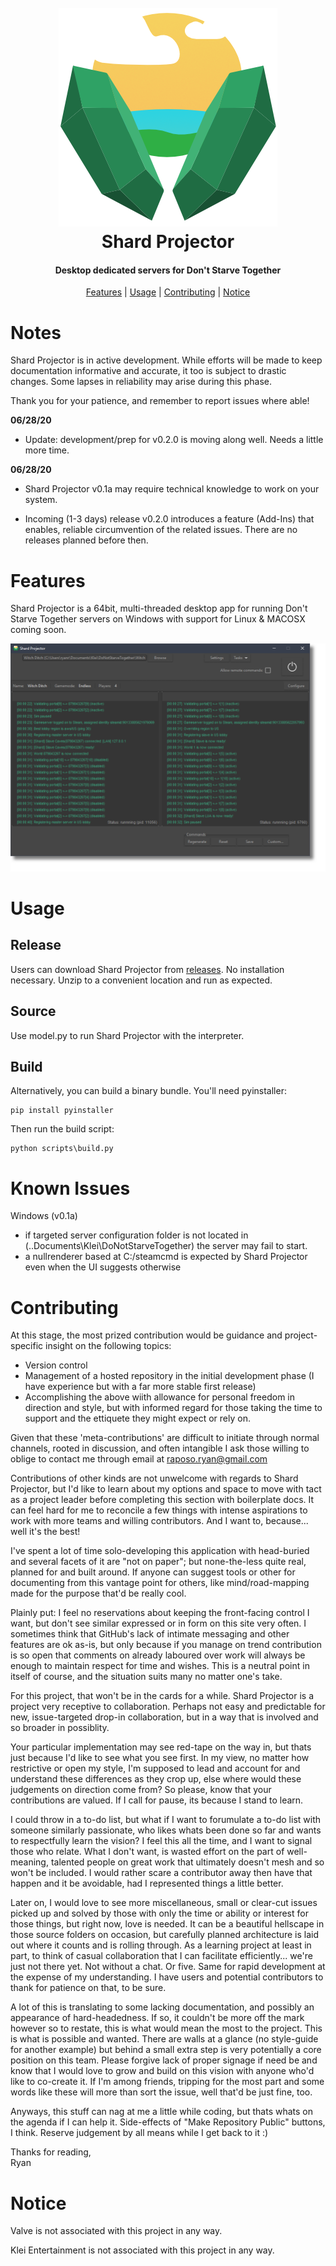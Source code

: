 <h1 align="center">
  <br>
  <a href="" rel="noopener">
  <img src="img\sp-icon-header.png"></a>
  <br>
  Shard Projector
  <br>
</h1>

<h4 align="center">Desktop dedicated servers for Don't Starve Together</h4>
<p align="center">
  <a href="#features">Features</a> | 
  <a href="#usage">Usage</a> |
  <a href="#contributing">Contributing</a> |
  <a href="#notice">Notice</a>
</p>


<!-- <a align="center">

![built-with-love](https://gist.githubusercontent.com/ryanraposo/4aad8e64cd9c91db72b1b641cce4c90b/raw/5cbddb10fed1f0bb02a8632ea83a06a325b2d9a8/built-with-love.svg) ![might-just-ship-it](img/might-just-ship-it.png)

</a> -->


# Notes

Shard Projector is in active development. While efforts will be made to keep documentation informative and accurate, it too is subject to drastic changes. Some lapses in reliability may arise during this phase.

Thank you for your patience, and remember to report issues where able!

**06/28/20**

- Update: development/prep for v0.2.0 is moving along well. Needs a little more time.  

**06/28/20**

- Shard Projector v0.1a may require technical knowledge to work on your system. 

- Incoming (1-3 days) release v0.2.0 introduces a feature (Add-Ins) that enables, reliable circumvention of the related issues. There are no releases planned before then.

# Features

Shard Projector is a 64bit, multi-threaded desktop app for running Don't Starve Together servers on Windows with support for Linux & MACOSX coming soon. 

![Shard Projector](img/sp-running-preview.png)

# Usage

## Release
Users can download Shard Projector from [releases](https://github.com/ryanraposo/shard-projector/releases). No installation necessary. Unzip to a convenient location and run as expected. 

## Source
 
Use model.py to run Shard Projector with the interpreter.

## Build

Alternatively, you can build a binary bundle. You'll need pyinstaller:

```
pip install pyinstaller
```

Then run the build script:
```
python scripts\build.py
```

# Known Issues

Windows (v0.1a)
- if targeted server configuration folder is not located in (..Documents\Klei\DoNotStarveTogether) the server may fail to start.
- a nullrenderer based at C:/steamcmd is expected by Shard Projector even when the UI suggests otherwise

# Contributing

At this stage, the most prized contribution would be guidance and project-specific insight on the following topics:

- Version control
- Management of a hosted repository in the initial development phase (I have experience but with a far more stable first release)
- Accomplishing the above wiith allowance for personal freedom in direction and style, but with informed regard for those taking the time to support and the ettiquete they might expect or rely on.

Given that these 'meta-contributions' are difficult to initiate through normal channels, rooted in discussion, and often intangible I ask those willing to oblige to contact me through email at raposo.ryan@gmail.com

Contributions of other kinds are not unwelcome with regards to Shard Projector, but I'd like to learn about my options and space to move with tact as a project leader before completing this section with boilerplate docs. It can feel hard for me to reconcile a few things with intense aspirations to work with more teams and willing contributors. And I want to, because... well it's the best! 

I've spent a lot of time solo-developing this application with head-buried and several facets of it are "not on paper"; but none-the-less quite real, planned for and built around. If anyone can suggest tools or other for documenting from this vantage point for others, like mind/road-mapping made for the purpose that'd be really cool.

Plainly put: I feel no reservations about keeping the front-facing control I want, but don't see similar expressed or in form on this site very often. I sometimes think that GitHub's lack of intimate messaging and other features are ok as-is, but only because if you manage on trend contribution is so open that comments on already laboured over work will always be enough to maintain respect for time and wishes. This is a neutral point in itself of course, and the situation suits many no matter one's take. 

For this project, that won't be in the cards for a while. Shard Projector is a project very receptive to collaboration. Perhaps not easy and predictable for new, issue-targeted drop-in collaboration, but in a way that is involved and so broader in possiblity.

Your particular implementation may see red-tape on the way in, but thats just because I'd like to see what you see first. In my view, no matter how restrictive or open my style, I'm supposed to lead and account for and understand these differences as they crop up, else where would these judgements on direction come from? So please, know that your contributions are valued. If I call for pause, its because I stand to learn.

I could throw in a to-do list, but what if I want to forumulate a to-do list with someone similarly passionate, who likes whats been done so far and wants to respectfully learn the vision? I feel this all the time, and I want to signal those who relate. What I don't want, is wasted effort on the part of well-meaning, talented people on great work that ultimately doesn't mesh and so won't be included. I would rather scare a contributor away then have that happen and it be avoidable, had I represented things a little better. 

Later on, I would love to see more miscellaneous, small or clear-cut issues picked up and solved by those with only the time or ability or interest for those things, but right now, love is needed. It can be a beautiful hellscape in those source folders on occasion, but carefully planned architecture is laid out where it counts and is rolling through. As a learning project at least in part, to think of casual collaboration that I can facilitate efficiently... we're just not there yet. Not without a chat. Or five. Same for rapid development at the expense of my understanding. I have users and potential contributors to thank for patience on that, to be sure. 

A lot of this is translating to some lacking documentation, and possibly an appearance of hard-headedness. If so, it couldn't be more off the mark however so to restate, this is what would mean the most to the project. This is what is possible and wanted. There are walls at a glance (no style-guide for another example) but behind a small extra step is very potentially a core position on this team. Please forgive lack of proper signage if need be and know that I would love to grow and build on this vision with anyone who'd like to co-create it. If I'm among friends, tripping for the most part and some words like these will more than sort the issue, well that'd be just fine, too.

Anyways, this stuff can nag at me a little while coding, but thats whats on the agenda if I can help it. Side-effects of "Make Repository Public" buttons, I think. Reserve judgement by all means while I get back to it :)

Thanks for reading,  
Ryan

# Notice

Valve is not associated with this project in any way. 

Klei Entertainment is not associated with this project in any way. 


